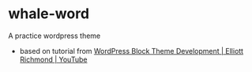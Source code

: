# whale-word
A practice wordpress theme
- based on tutorial from [WordPress Block Theme Development | Elliott Richmond | YouTube](https://www.youtube.com/watch?v=uR2Q2Pn_zSU)